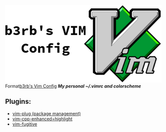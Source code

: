 ![Vim Logo](/img/vimlogo.png)
Format[b3rb's Vim Config](https://www.github.com/b3rb)
***My personal ~/.vimrc and colorscheme***

## Plugins:
* [vim-plug (package management)](https://www.github.com/junegunn/vim-plug)
* [vim-cpp-enhanced=highlight](https://www.github.com/octol/vim-cpp-enhanced-highlight)
* [vim-fugitive](https://www.github.com/tpope/vim-fugitive)


